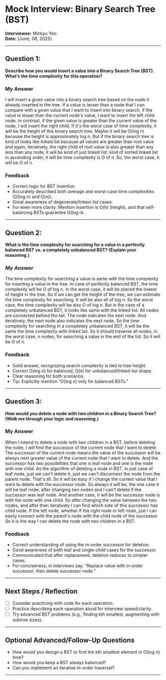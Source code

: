 # Mock Interview: Binary Search Tree (BST)

**Interviewee:** Minkyu Yeo  
**Date:** [June, 06, 2025]

---

## **Question 1:**  

**Describe how you would insert a value into a Binary Search Tree (BST). What’s the time complexity for this operation?**

### My Answer

I will insert a given value into a binary search tree based on the node it already inserted in the tree. If a value is lesser than a node that I can compare with a given value that I want to insert into binary search, if the value is lesser than the current node's value, I want to insert the left child node. In contrast, if the given value is greater than the current value of the node, I will insert the right child. If it's the worst case of time complexity, it will be the height of this binary search tree. Maybe it will be O(log n) because the height is approximately log n. But if the binary search tree is kind of looks like linked list because all values are greater than root value and again, iteratively, the right child of root value is also greater than any less than any node, it will be kind of just linked list, kind of sorted linked list in ascending order, it will be time complexity is O of n. So, the worst case, it will be O of n.

### Feedback

- Correct logic for BST insertion.
- Accurately described both average and worst-case time complexities (O(log n) and O(n)).
- Great awareness of degenerate/linked-list cases.
- For even more clarity: Mention insertion is O(h) (height), and that self-balancing BSTs guarantee O(log n).

---

## **Question 2:**

**What is the time complexity for searching for a value in a perfectly balanced BST vs. a completely unbalanced BST? (Explain your reasoning.)**

### *My Answer*

The time complexity for searching a value is same with the time complexity for inserting a value in the tree. In case of perfectly balanced BST, the time complexity will be O of log n. In the worst case, it will be placed the lowest of height in the tree. So if we can get the height of the tree, we can estimate the time complexity for searching. It will be also all of log n. So the worst case, the time complexity will be also O of log n. But in the case of a completely unbalanced BST, it looks like same with the linked list. All nodes are connected behind the tail. The node indicates the next node. And iteratively, the next node also indicates the next node. So the time complexity for searching in a completely unbalanced BST, it will be the same the time complexity with linked list. So it should traverse all nodes, in the worst case, n nodes, for searching a value in the end of the list. So it will be O of n.

### Feedback

- Solid answer, recognizing search complexity is tied to tree height.
- Correct O(log n) for balanced, O(n) for unbalanced/linked-list shape.
- Clear reasoning for both scenarios.
- Tip: Explicitly mention “O(log n) only for balanced BSTs.”

---

## **Question 3:**

**How would you delete a node with two children in a Binary Search Tree? (Walk me through your logic and reasoning.)**

### My Answer

When I intend to delete a node with two children in a BST, before deleting the node, I will find the successor of the current node that I want to delete. The successor of the current node means the value of the successor will be always next greater value of the current node that I want to delete. And the successor has two possibilities that one is leaf node and one is the node with one child. As the algorithm of deleting a node in BST, in just case of leaf node, just we can't delete it, just we can't disconnect the node from the parent node. That's all. So it will be easy if I change the current value that I want to delete with the successor node. So always it will be, the one case it will be leaf node, after changing two nodes and I can't delete if the successor was leaf node. And another case, it will be the successor node is with the node with one child. So after changing the value between the two nodes, and after then iteratively I can find which side of this successor has child node. If the left node, whether if the right node or left node, just I can easily connect with the parent's node with the child node of the successor. So it is the way I can delete the node with two children in a BST.

### Feedback  

- Correct understanding of using the in-order successor for deletion.
- Good awareness of both leaf and single-child cases for the successor.
- Communicated that after replacement, deletion reduces to simpler cases.
- For conciseness, in interviews say: “Replace value with in-order successor, then delete successor node.”

---

## **Next Steps / Reflection**

- [ ] Consider practicing with code for each operation.
- [ ] Practice describing each operation aloud for interview speed/clarity.
- [ ] Try advanced BST problems (e.g., finding kth smallest, augmenting with subtree sizes).

---

## **Optional Advanced/Follow-Up Questions**

- How would you design a BST to find the kth smallest element in O(log n) time?
- How would you keep a BST always balanced?
- Can you implement an iterative in-order traversal?

---
